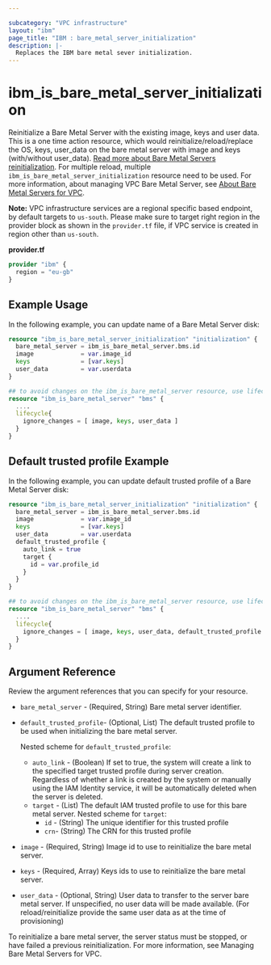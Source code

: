 ```yaml
---

subcategory: "VPC infrastructure"
layout: "ibm"
page_title: "IBM : bare_metal_server_initialization"
description: |-
  Replaces the IBM bare metal sever initialization.
---
```


# ibm\_is_bare_metal_server_initialization

Reinitialize a Bare Metal Server with the existing image, keys and user data. This is a one time action resource, which would reinitialize/reload/replace the OS, keys, user_data on the bare metal server with image and keys (with/without user_data). [Read more about Bare Metal Servers reinitialization](https://cloud.ibm.com/apidocs/vpc/latest#replace-bare-metal-server-initialization). For multiple reload, multiple `ibm_is_bare_metal_server_initialization` resource need to be used. For more information, about managing VPC Bare Metal Server, see [About Bare Metal Servers for VPC](https://cloud.ibm.com/docs/vpc?topic=vpc-about-bare-metal-servers).

**Note:** 
VPC infrastructure services are a regional specific based endpoint, by default targets to `us-south`. Please make sure to target right region in the provider block as shown in the `provider.tf` file, if VPC service is created in region other than `us-south`.

**provider.tf**

```terraform
provider "ibm" {
  region = "eu-gb"
}
```

## Example Usage

In the following example, you can update name of a Bare Metal Server disk:

```terraform
resource "ibm_is_bare_metal_server_initialization" "initialization" {
  bare_metal_server = ibm_is_bare_metal_server.bms.id
  image             = var.image_id
  keys              = [var.keys]
  user_data         = var.userdata
}

## to avoid changes on the ibm_is_bare_metal_server resource, use lifecycle meta argument ignore_changes
resource "ibm_is_bare_metal_server" "bms" {
  ....
  lifecycle{
    ignore_changes = [ image, keys, user_data ]
  }
}
```

## Default trusted profile Example

In the following example, you can update default trusted profile of a Bare Metal Server disk:

```terraform
resource "ibm_is_bare_metal_server_initialization" "initialization" {
  bare_metal_server = ibm_is_bare_metal_server.bms.id
  image             = var.image_id
  keys              = [var.keys]
  user_data         = var.userdata
  default_trusted_profile {
    auto_link = true
    target {
      id = var.profile_id
    }
  }
}

## to avoid changes on the ibm_is_bare_metal_server resource, use lifecycle meta argument ignore_changes
resource "ibm_is_bare_metal_server" "bms" {
  ....
  lifecycle{
    ignore_changes = [ image, keys, user_data, default_trusted_profile ]
  }
}
```

## Argument Reference

Review the argument references that you can specify for your resource. 


- `bare_metal_server` - (Required, String) Bare metal server identifier. 
- `default_trusted_profile`- (Optional, List) The default trusted profile to be used when initializing the bare metal server.

  Nested scheme for `default_trusted_profile`:
  - `auto_link` - (Boolean) If set to true, the system will create a link to the specified target trusted profile during server creation. Regardless of whether a link is created by the system or manually using the IAM Identity service, it will be automatically deleted when the server is deleted.
  - `target` - (List) The default IAM trusted profile to use for this bare metal server.
     Nested scheme for `target`: 
     - `id` - (String) The unique identifier for this trusted profile
     - `crn`- (String) The CRN for this trusted profile
- `image` - (Required, String) Image id to use to reinitialize the bare metal server. 
- `keys` - (Required, Array) Keys ids to use to reinitialize the bare metal server. 
- `user_data` - (Optional, String) User data to transfer to the server bare metal server. If unspecified, no user data will be made available. (For reload/reinitialize provide the same user data as at the time of provisioning)


To reinitialize a bare metal server, the server status must be stopped, or have failed a previous reinitialization. For more information, see Managing Bare Metal Servers for VPC.
